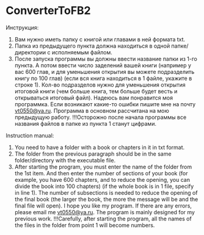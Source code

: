 # ConverterToFB2
Инструкция:
1) Вам нужно иметь папку с книгой или главами в ней формата txt.
2) Папка из предыдущего пункта должна находиться в одной папке/директории с исполняемым файлом.
3) После запуска программы вы должны ввести название папки из 1-го пункта. А потом ввести число заделений вашей книги (например у вас 600 глав, и для уменьшения открытия вы можете подразделить книгу по 100 глав) (если вся книга находиться в 1 файле, укажите в строке 1). Кол-во подразделов нужно для уменьшения открытия итоговой книги (чем больше книга, тем больше будет весть и открываться итоговый файл).
Надеюсь вам понравится моя программка. Если возникают какие-то ошибки пишите мне на почту vt0550@ya.ru.
Программа в основном рассчитана на мою предыдущую работу.
!!!Осторожно после начала программы все названия файлов в папке из пункта 1 станут цифрами.

Instruction manual:
1) You need to have a folder with a book or chapters in it in txt format.
2) The folder from the previous paragraph should be in the same folder/directory with the executable file.
3) After starting the program, you must enter the name of the folder from the 1st item. And then enter the number of sections of your book (for example, you have 600 chapters, and to reduce the opening, you can divide the book into 100 chapters) (if the whole book is in 1 file, specify in line 1). The number of subsections is needed to reduce the opening of the final book (the larger the book, the more the message will be and the final file will open).
I hope you like my program. If there are any errors, please email me vt0550@ya.ru.
The program is mainly designed for my previous work.
!!!Carefully, after starting the program, all the names of the files in the folder from point 1 will become numbers.
